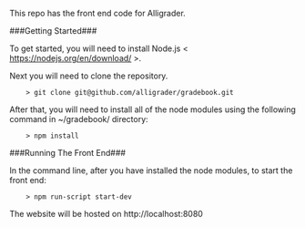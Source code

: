 This repo has the front end code for Alligrader. 

###Getting Started###

To get started, you will need to install Node.js < https://nodejs.org/en/download/ >.

Next you will need to clone the repository. 

```
	> git clone git@github.com/alligrader/gradebook.git
```

After that, you will need to install all of the node modules using the following command in ~/gradebook/ directory:

```
	> npm install
```

###Running The Front End###

In the command line, after you have installed the node modules, to start the front end:

```
	> npm run-script start-dev
```

The website will be hosted on http://localhost:8080
